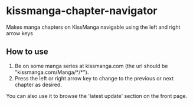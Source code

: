 # kissmanga-chapter-navigator
Makes manga chapters on KissManga navigable using the left and right arrow keys

How to use
-----------
1. Be on some manga series at kissmanga.com (the url should be "kissmanga.com/Manga/\*/\*").
2. Press the left or right arrow key to change to the previous or next chapter as desired.

You can also use it to browse the 'latest update' section on the front page.
